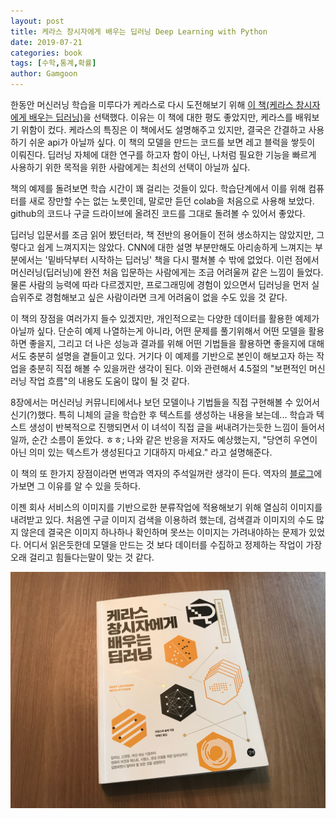 ```yaml
---
layout: post
title: 케라스 창시자에게 배우는 딥러닝 Deep Learning with Python
date: 2019-07-21
categories: book
tags: [수학,통계,확률]
author: Gamgoon
---
```


한동안 머신러닝 학습을 미루다가 케라스로 다시 도전해보기 위해 [이 책(케라스 창시자에게 배우는 딥러닝)](https://www.aladin.co.kr/shop/wproduct.aspx?ItemId=170317445)을 선택했다.
이유는 이 책에 대한 평도 좋았지만, 케라스를 배워보기 위함이 컸다. 케라스의 특징은 이 책에서도 설명해주고 있지만, 결국은 간결하고 사용하기 쉬운 api가 아닐까 싶다. 이 책의 모델을 만드는 코드를 보면 레고 블럭을 쌓듯이 이뤄진다. 딥러닝 자체에 대한 연구를 하고자 함이 아닌, 나처럼 필요한 기능을 빠르게 사용하기 위한 목적을 위한 사람에게는 최선의 선택이 아닐까 싶다.

책의 예제를 돌려보면 학습 시간이 꽤 걸리는 것들이 있다. 학습단계에서 이를 위해 컴퓨터를 새로 장만할 수는 없는 노릇인데, 말로만 듣던 colab을 처음으로 사용해 보았다. github의 코드나 구글 드라이브에 올려진 코드를 그대로 돌려볼 수 있어서 좋았다.

<!-- ![Colab](/static/img/deep-ss-01.png) -->

딥러닝 입문서를 조금 읽어 봤던터라, 책 전반의 용어들이 전혀 생소하지는 않았지만, 그렇다고 쉽게 느껴지지는 않았다. CNN에 대한 설명 부분만해도 아리송하게 느껴지는 부분에서는 '밑바닥부터 시작하는 딥러닝' 책을 다시 펼쳐볼 수 밖에 없었다. 이런 점에서 머신러닝(딥러닝)에 완전 처음 입문하는 사람에게는 조금 어려울꺼 같은 느낌이 들었다. 물론 사람의 능력에 따라 다르겠지만, 프로그래밍에 경험이 있으면서 딥러닝을 먼저 실습위주로 경험해보고 싶은 사람이라면 크게 어려움이 없을 수도 있을 것 같다.

이 책의 장점을 여러가지 들수 있겠지만, 개인적으로는 다양한 데이터를 활용한 예제가 아닐까 싶다. 단순히 예제 나열하는게 아니라, 어떤 문제를 풀기위해서 어떤 모델을 활용하면 좋을지, 그리고 더 나은 성능과 결과를 위해 어떤 기법들을 활용하면 좋을지에 대해서도 충분히 설명을 곁들이고 있다. 거기다 이 예제를 기반으로 본인이 해보고자 하는 작업을 충분히 직접 해볼 수 있을꺼란 생각이 된다. 이와 관련해서 4.5절의 "보편적인 머신 러닝 작업 흐름"의 내용도 도움이 많이 될 것 같다.

8장에서는 머신러닝 커뮤니티에서나 보던 모델이나 기법들을 직접 구현해볼 수 있어서 신기(?)했다. 특히 니체의 글을 학습한 후 텍스트를 생성하는 내용을 보는데... 학습과 텍스트 생성이 반복적으로 진행되면서 이 녀석이 직접 글을 써내려가는듯한 느낌이 들어서일까, 순간 소름이 돋았다. ㅎㅎ; 나와 같은 반응을 저자도 예상했는지, "당연히 우연이 아닌 의미 있는 텍스트가 생성된다고 기대하지 마세요." 라고 설명해준다.

이 책의 또 한가지 장점이라면 번역과 역자의 주석일꺼란 생각이 든다. 역자의 [블로그](https://tensorflow.blog/%EC%BC%80%EB%9D%BC%EC%8A%A4-%EC%B0%BD%EC%8B%9C%EC%9E%90%EC%97%90%EA%B2%8C-%EB%B0%B0%EC%9A%B0%EB%8A%94-%EB%94%A5%EB%9F%AC%EB%8B%9D/)에 가보면 그 이유를 알 수 있을 듯하다.

이젠 회사 서비스의 이미지를 기반으로한 분류작업에 적용해보기 위해 열심히 이미지를 내려받고 있다. 처음엔 구글 이미지 검색을 이용하려 했는데, 검색결과 이미지의 수도 많지 않은데 결국은 이미지 하나하나 확인하며 못쓰는 이미지는 가려내야하는 문제가 있었다. 어디서 읽은듯한데 모델을 만드는 것 보다 데이터를 수집하고 정제하는 작업이 가장 오래 걸리고 힘들다는말이 맞는 것 같다.

![책표지](/static/img/IMG_6951.JPG.jpg)
